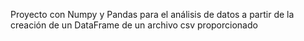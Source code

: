 Proyecto con Numpy y Pandas para el análisis de datos a partir de la creación de un DataFrame de un archivo csv proporcionado
